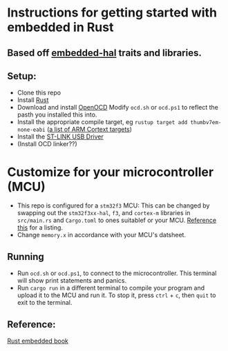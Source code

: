 # Instructions for getting started with embedded in Rust
## Based off [embedded-hal](https://github.com/rust-embedded/embedded-hal) traits and libraries.



## Setup:
- Clone this repo
- Install [Rust](https://www.rust-lang.org/tools/install)
- Download and install [OpenOCD](http://openocd.org/) Modify `ocd.sh` or 
`ocd.ps1` to reflect the pasth you installed this into.
- Install the appropriate compile target, eg `rustup target add thumbv7em-none-eabi`
([a list of ARM Cortext targets](https://rust-embedded.github.io/cortex-m-quickstart/cortex_m_quickstart/))
- Install the [ST-LINK USB Driver](https://www.st.com/en/development-tools/stsw-link009.html)
- (Install OCD linker??)

# Customize for your microcontroller (MCU)
- This repo is configured for a `stm32f3` MCU: This can be changed
by swapping out the `stm32f3xx-hal`, `f3`,  and `cortex-m` libraries in `src/main.rs`
and `Cargo.toml` to ones suitablef or your MCU. [Reference this](https://github.com/rust-embedded/awesome-embedded-rust)
for a listing.
- Change `memory.x` in accordance with your MCU's datsheet.

## Running
- Run `ocd.sh` or `ocd.ps1`, to connect to the microcontroller. This terminal will
show print statements and panics.
- Run `cargo run` in a different terminal to compile your program and upload it to the MCU and
 run it. To stop it, press `ctrl` + `c`, then `quit` to exit to the terminal.


## Reference:
[Rust embedded book](https://rust-embedded.github.io/book)